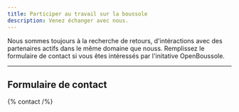 ```yaml
---
title: Participer au travail sur la boussole
description: Venez échanger avec nous.
---
```


Nous sommes toujours à la recherche de retours, d'intéractions avec des partenaires actifs dans le même domaine que nouss. Remplissez le formulaire de contact si vous êtes intéressés par l'initative OpenBoussole.

---

## Formulaire de contact

{% contact /%}
